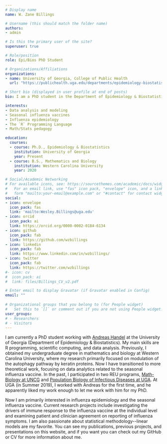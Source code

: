 ```yaml
---
# Display name
name: W. Zane Billings

# Username (this should match the folder name)
authors:
- admin

# Is this the primary user of the site?
superuser: true

# Role/position
role: Epi/Bios PhD Student

# Organizations/Affiliations
organizations:
- name: University of Georgia, College of Public Health
  url: "https://publichealth.uga.edu/departments/epidemiology-biostatistics/"

# Short bio (displayed in user profile at end of posts)
bio: I am a PhD student in the Department of Epidemiology & Biostatistics, College of Public Health, University of Georgia, Athens, GA, USA, Earth, etc. My degree concentration is in data analysis and modeling, and my main research interests are doing those two things in the context of infectious disease (mainly flu) and vaccine response.

interests:
- Data analysis and modeling
- Seasonal influenza vaccines
- Influenza epidemiology
- The `R` Programming Language
- Math/Stats pedagogy

education:
  courses:
  - course: Ph.D., Epidemiology & Biostatistics
    institution: University of Georgia
    year: Present
  - course: B.S., Mathematics and Biology
    institution: Western Carolina University
    year: 2020

# Social/Academic Networking
# For available icons, see: https://sourcethemes.com/academic/docs/widgets/#icons
#   For an email link, use "fas" icon pack, "envelope" icon, and a link in the
#   form "mailto:your-email@example.com" or "#contact" for contact widget.
social:
- icon: envelope
  icon_pack: fas
  link: 'mailto:Wesley.Billings@uga.edu'
- icon: orcid
  icon_pack: ai
  link: https://orcid.org/0000-0002-0184-6134
- icon: github
  icon_pack: fab
  link: https://github.com/wzbillings
- icon: linkedin
  icon_pack: fab
  link: https://www.linkedin.com/in/wzbillings/
- icon: twitter
  icon_pack: fab
  link: https://twitter.com/wzbillings
#- icon: cv
#  icon_pack: ai
#  link: files/Billings_CV_v2.pdf

# Enter email to display Gravatar (if Gravatar enabled in Config)
email: ""
  
# Organizational groups that you belong to (for People widget)
#   Set this to `[]` or comment out if you are not using People widget.  
user_groups:
# - Researchers
# - Visitors
---
```


I am currently a PhD student working with [Andreas Handel](http://handelgroup.publichealth.uga.edu/) at the University of Georgia (Department of Epidemiology & Biostatistics). My main skills are R programming, scientific computing, and data analysis. Previously, I obtained my undergraduate degree in mathematics and biology at Western Carolina University, where my research primarily focused on modulation of the autophagy pathway by keratin proteins. Now I have transitioned to more theoretical work, focusing on data analytics related to the seasonal influenza vaccine. In the past, I participated in two REU programs, [Math-Biology at UNCG](http://www.uncg.edu/mat/bio-math/REU/people.html) and [Population Biology of Infectious Diseases at UGA](http://reu.ecology.uga.edu/). At UGA (in Summer 2019), I worked with Andreas for the first time, and he apparently liked my work enough to let me work with him for my PhD. 

Now I am primarily interested in influenza epidemiology and the seasonal influenza vaccine. Current research projects include investigating the drivers of immune response to the influenza vaccine at the individual level and examining patient and clinician agreement on reporting of influenza symptoms. I am also passionate about statistical methodology--linear models are my favorite. You can see my publications, previous projects, and presentations on this website, and if you want you can check out my GitHub or CV for more information about me.
